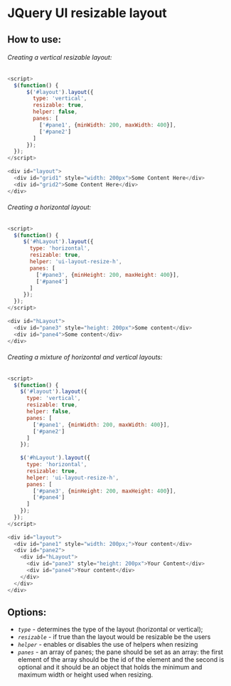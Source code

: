 JQuery UI resizable layout
==========================


How to use:
-----------

###### Creating a vertical resizable layout:

```javascript
<script>
  $(function() {
      $('#layout').layout({
        type: 'vertical',
        resizable: true,
        helper: false,
        panes: [
          ['#pane1', {minWidth: 200, maxWidth: 400}],
          ['#pane2']
        ]
      });
  });
</script>
  
<div id="layout">
  <div id="grid1" style="width: 200px">Some Content Here</div>
  <div id="grid2">Some Content Here</div>
</div>
```

###### Creating a horizontal layout:

```javascript
<script>
  $(function() {
     $('#hLayout').layout({
       type: 'horizontal',
       resizable: true,
       helper: 'ui-layout-resize-h',
       panes: [
         ['#pane3', {minHeight: 200, maxHeight: 400}],
         ['#pane4']
       ]
     });
  });
</script>
  
<div id="hLayout">
  <div id="pane3" style="height: 200px">Some content</div>
  <div id="pane4">Some content</div>
</div>
```
###### Creating a mixture of horizontal and vertical layouts:

```javascript
<script>
  $(function() {
    $('#layout').layout({
      type: 'vertical',
      resizable: true,
      helper: false,
      panes: [
        ['#pane1', {minWidth: 200, maxWidth: 400}],
        ['#pane2']
      ]
    });
                     
    $('#hLayout').layout({
      type: 'horizontal',
      resizable: true,
      helper: 'ui-layout-resize-h',
      panes: [
        ['#pane3', {minHeight: 200, maxHeight: 400}],
        ['#pane4']
      ]
    });
  });
</script>
  
<div id="layout">
  <div id="pane1" style="width: 200px;">Your content</div>
  <div id="pane2">
    <div id="hLayout">
      <div id="pane3" style="height: 200px">Your Content</div>
      <div id="pane4">Your content</div>
    </div>
  </div>
</div>
```
Options:
--------

- *`type`* - determines the type of the layout (horizontal or vertical);
- *`resizable`* - if true than the layout would be resizable be the users
- *`helper`* - enables or disables the use of helpers when resizing
- *`panes`* - an array of panes; the pane should be set as an array: the first element of the array should be the id of the element and the second is optional and it should be an object that holds the minimum and maximum width or height used when resizing.
